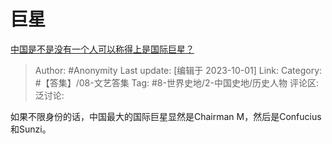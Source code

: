# 巨星
[中国是不是没有一个人可以称得上是国际巨星？](https://www.zhihu.com/question/265599210/answer/3232572806)

> Author: #Anonymity
> Last update: [编辑于 2023-10-01]
> Link:
> Category: #【答集】/08-文艺答集
> Tag: #8-世界史地/2-中国史地/历史人物
> 评论区:
> 泛讨论:

如果不限身份的话，中国最大的国际巨星显然是Chairman M，然后是Confucius和Sunzi。
